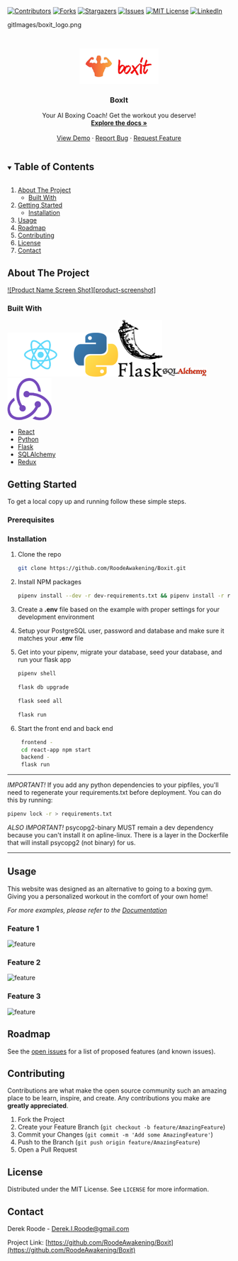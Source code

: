 <!--
*** Thanks for checking out the Best-README-Template. If you have a suggestion
*** that would make this better, please fork the repo and create a pull request
*** or simply open an issue with the tag "enhancement".
*** Thanks again! Now go create something AMAZING! :D
***
***
***
*** To avoid retyping too much info. Do a search and replace for the following:
*** RoodeAwakening, Boxit, twitter_handle, derek.i.roode@gmail.com, BoxIt, Your AI Boxing Coach! Get the workout you deserve!
-->



<!-- PROJECT SHIELDS -->
<!--
*** I'm using markdown "reference style" links for readability.
*** Reference links are enclosed in brackets [ ] instead of parentheses ( ).
*** See the bottom of this document for the declaration of the reference variables
*** for contributors-url, forks-url, etc. This is an optional, concise syntax you may use.
*** https://www.markdownguide.org/basic-syntax/#reference-style-links
-->
[![Contributors][contributors-shield]][contributors-url]
[![Forks][forks-shield]][forks-url]
[![Stargazers][stars-shield]][stars-url]
[![Issues][issues-shield]][issues-url]
[![MIT License][license-shield]][license-url]
[![LinkedIn][linkedin-shield]][linkedin-url]

gitImages/boxit_logo.png

<!-- PROJECT LOGO -->
<br />
<p align="center">
  <a href="https://github.com/RoodeAwakening/Boxit">
    <img src="gitImages/boxit_logo.png" alt="Logo" width="180" height="80">
  </a>

  <h3 align="center">BoxIt</h3>

  <p align="center">
    Your AI Boxing Coach! Get the workout you deserve!
    <br />
    <a href="https://github.com/RoodeAwakening/Boxit"><strong>Explore the docs »</strong></a>
    <br />
    <br />
    <a href="https://github.com/RoodeAwakening/Boxit">View Demo</a>
    ·
    <a href="https://github.com/RoodeAwakening/Boxit/issues">Report Bug</a>
    ·
    <a href="https://github.com/RoodeAwakening/Boxit/issues">Request Feature</a>
  </p>
</p>



<!-- TABLE OF CONTENTS -->
<details open="open">
  <summary><h2 style="display: inline-block">Table of Contents</h2></summary>
  <ol>
    <li>
      <a href="#about-the-project">About The Project</a>
      <ul>
        <li><a href="#built-with">Built With</a></li>
      </ul>
    </li>
    <li>
      <a href="#getting-started">Getting Started</a>
      <ul>
        <li><a href="#installation">Installation</a></li>
      </ul>
    </li>
    <li><a href="#usage">Usage</a></li>
    <li><a href="#roadmap">Roadmap</a></li>
    <li><a href="#contributing">Contributing</a></li>
    <li><a href="#license">License</a></li>
    <li><a href="#contact">Contact</a></li>

  </ol>
</details>



<!-- ABOUT THE PROJECT -->
## About The Project

[![Product Name Screen Shot][product-screenshot]](https://example.com)




### Built With
<img src="gitImages/react.svg " alt="react" width="150"/><img src="gitImages/python.svg " alt="python" width="100"/><img src="gitImages/flask.png " alt="flask" width="100"/><img src="gitImages/sqlalchemy.png " alt="sqlalchemy" width="100"/><img src="gitImages/redux.png " alt="react" width="100"/>





* [React](https://reactjs.org/docs/hooks-effect.html)
* [Python](https://www.python.org/)
* [Flask](https://flask.palletsprojects.com/en/1.1.x/)
* [SQLAlchemy](https://www.sqlalchemy.org/)
* [Redux](https://redux.js.org/)



<!-- GETTING STARTED -->
## Getting Started

To get a local copy up and running follow these simple steps.

### Prerequisites



### Installation

1. Clone the repo
   ```sh
   git clone https://github.com/RoodeAwakening/Boxit.git
   ```
2. Install NPM packages
      ```sh
      pipenv install --dev -r dev-requirements.txt && pipenv install -r requirements.txt
      ```      
3. Create a **.env** file based on the example with proper settings for your
   development environment
4. Setup your PostgreSQL user, password and database and make sure it matches your **.env** file

5. Get into your pipenv, migrate your database, seed your database, and run your flask app

   ```bash
   pipenv shell
   ```

   ```bash
   flask db upgrade
   ```

   ```bash
   flask seed all
   ```

   ```bash
   flask run
   ```  
6. Start the front end and back end
   ```sh
    frontend - 
    cd react-app npm start
    backend - 
    flask run
   ```
***
*IMPORTANT!*
   If you add any python dependencies to your pipfiles, you'll need to regenerate your requirements.txt before deployment.
   You can do this by running:

   ```bash
   pipenv lock -r > requirements.txt
   ```

*ALSO IMPORTANT!*
   psycopg2-binary MUST remain a dev dependency because you can't install it on apline-linux.
   There is a layer in the Dockerfile that will install psycopg2 (not binary) for us.
***


<!-- USAGE EXAMPLES -->
## Usage

This website was designed as an alternative to going to a boxing gym. Giving you a personalized workout in the comfort of your own home!

_For more examples, please refer to the [Documentation](https://example.com)_

### Feature 1 
![feature](https://media1.tenor.com/images/e9d9d40eef4ab994670c08524e35bbdb/tenor.gif?itemid=5393841)

### Feature 2 
![feature](https://thumbs.gfycat.com/AlienatedFalseBison-size_restricted.gif)

### Feature 3 
![feature](https://i.gifer.com/L64Q.gif)


<!-- ROADMAP -->
## Roadmap

See the [open issues](https://github.com/RoodeAwakening/Boxit/issues) for a list of proposed features (and known issues).



<!-- CONTRIBUTING -->
## Contributing

Contributions are what make the open source community such an amazing place to be learn, inspire, and create. Any contributions you make are **greatly appreciated**.

1. Fork the Project
2. Create your Feature Branch (`git checkout -b feature/AmazingFeature`)
3. Commit your Changes (`git commit -m 'Add some AmazingFeature'`)
4. Push to the Branch (`git push origin feature/AmazingFeature`)
5. Open a Pull Request



<!-- LICENSE -->
## License

Distributed under the MIT License. See `LICENSE` for more information.



<!-- CONTACT -->
## Contact

Derek Roode - Derek.I.Roode@gmail.com

Project Link: [https://github.com/RoodeAwakening/Boxit](https://github.com/RoodeAwakening/Boxit)








<!-- MARKDOWN LINKS & IMAGES -->
<!-- https://www.markdownguide.org/basic-syntax/#reference-style-links -->
[contributors-shield]: https://img.shields.io/github/contributors/RoodeAwakening/BoxIt.svg?style=for-the-badge
[contributors-url]: https://github.com/RoodeAwakening/BoxIt/graphs/contributors
[forks-shield]: https://img.shields.io/github/forks/RoodeAwakening/BoxIt.svg?style=for-the-badge
[forks-url]: https://github.com/RoodeAwakening/BoxIt/network/members
[stars-shield]: https://img.shields.io/github/stars/RoodeAwakening/BoxIt.svg?style=for-the-badge
[stars-url]: https://github.com/RoodeAwakening/BoxIt/stargazers
[issues-shield]: https://img.shields.io/github/issues/RoodeAwakening/BoxIt.svg?style=for-the-badge
[issues-url]: https://github.com/RoodeAwakening/BoxIt/issues
[license-shield]: https://img.shields.io/github/license/RoodeAwakening/BoxIt.svg?style=for-the-badge
[license-url]: https://github.com/RoodeAwakening/BoxIt/blob/master/LICENSE.txt
[linkedin-shield]: https://img.shields.io/badge/-LinkedIn-black.svg?style=for-the-badge&logo=linkedin&colorB=555
[linkedin-url]: https://www.linkedin.com/in/derek-roode-9014a796/

